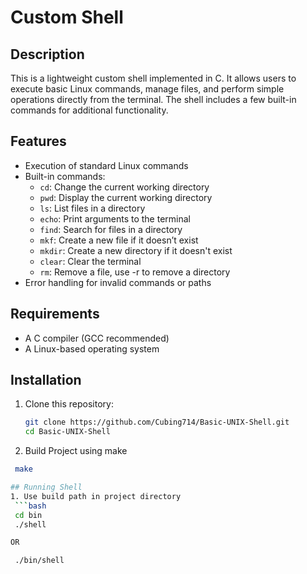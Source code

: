 # Custom Shell

## Description
This is a lightweight custom shell implemented in C. It allows users to execute basic Linux commands, manage files, and perform simple operations directly from the terminal. The shell includes a few built-in commands for additional functionality.

## Features
- Execution of standard Linux commands
- Built-in commands:
  - `cd`: Change the current working directory
  - `pwd`: Display the current working directory
  - `ls`: List files in a directory
  - `echo`: Print arguments to the terminal
  - `find`: Search for files in a directory
  - `mkf`: Create a new file if it doesn’t exist
  - `mkdir`: Create a new directory if it doesn't exist
  - `clear`: Clear the terminal
  - `rm`: Remove a file, use -r to remove a directory
- Error handling for invalid commands or paths

## Requirements
- A C compiler (GCC recommended)
- A Linux-based operating system

## Installation
1. Clone this repository:
   ```bash
   git clone https://github.com/Cubing714/Basic-UNIX-Shell.git
   cd Basic-UNIX-Shell

2. Build Project using make
  ```bash
   make

## Running Shell
1. Use build path in project directory
   ```bash
   cd bin
   ./shell

  OR
  
   ./bin/shell